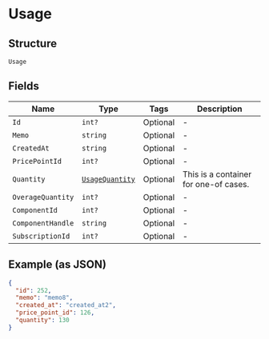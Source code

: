 
# Usage

## Structure

`Usage`

## Fields

| Name | Type | Tags | Description |
|  --- | --- | --- | --- |
| `Id` | `int?` | Optional | - |
| `Memo` | `string` | Optional | - |
| `CreatedAt` | `string` | Optional | - |
| `PricePointId` | `int?` | Optional | - |
| `Quantity` | [`UsageQuantity`](../../doc/models/containers/usage-quantity.md) | Optional | This is a container for one-of cases. |
| `OverageQuantity` | `int?` | Optional | - |
| `ComponentId` | `int?` | Optional | - |
| `ComponentHandle` | `string` | Optional | - |
| `SubscriptionId` | `int?` | Optional | - |

## Example (as JSON)

```json
{
  "id": 252,
  "memo": "memo8",
  "created_at": "created_at2",
  "price_point_id": 126,
  "quantity": 130
}
```

